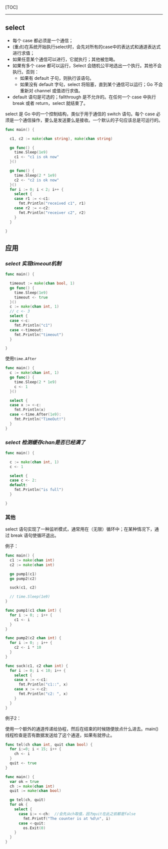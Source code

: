 [TOC]

---

## select

- 每个 case 都必须是一个通信；
- (重点)在系统开始执行select时，会先对所有的case中的表达式和通道表达式进行求值；
- 如果任意某个通信可以进行，它就执行；其他被忽略。
- 如果有多个 case 都可以运行，Select 会随机公平地选出一个执行。其他不会执行。否则：
    - 如果有 default 子句，则执行该语句。
    - 如果没有 default 字句，select 将阻塞，直到某个通信可以运行；Go 不会重新对 channel 或值进行求值。
- default 语句是可选的；fallthrough 是不允许的。在任何一个 case 中执行 break 或者 return，select 就结束了。

select 是 Go 中的一个控制结构，类似于用于通信的 switch 语句。每个 case 必须是一个通信操作，要么是发送要么是接收。一个默认的子句应该总是可运行的。

```go
func main() {

  c1, c2 := make(chan string), make(chan string)

  go func() {
    time.Sleep(1e9)
    c1 <- "c1 is ok now"
  }()

  go func() {
    time.Sleep(2 * 1e9)
    c2 <- "c2 is ok now"
  }()
  for i := 0; i < 2; i++ {
    select {
    case r1 := <-c1:
      fmt.Println("received c1", r1)
    case r2 := <-c2:
      fmt.Println("receiver c2", r2)
    }
  }

}

```


## 应用

### *select 实现timeout机制*

```go
func main() {

  timeout := make(chan bool, 1)
  go func() {
    time.Sleep(1e9)
    timeout <- true
  }()
  c := make(chan int, 1)
  // c <- 3
  select {
  case <-c:
    fmt.Println("c1")
  case <-timeout:
    fmt.Println("timeout")
  }

}
```

使用`time.After`

```go
func main() {
  c := make(chan int, 1)
  go func() {
    time.Sleep(2 * 1e9)
    c <- 1
  }()

  select {
  case x := <-c:
    fmt.Println(x)
  case <-time.After(1e9):
    fmt.Println("TimeOut!")
  }
}
```

### *select 检测缓存chan是否已经满了*

```go
func main() {

  c := make(chan int, 1)
  c <- 1

  select {
  case c <- 2:
  default:
    fmt.Println("is full")
  }

}
```


### 其他

select 语句实现了一种监听模式，通常用在（无限）循环中；在某种情况下，通过 break 语句使循环退出。

例子：

```go
func main() {
  c1 := make(chan int)
  c2 := make(chan int)

  go pump1(c1)
  go pump2(c2)

  suck(c1, c2)

  // time.Sleep(1e9)
}

func pump1(c1 chan int) {
  for i := 0; ; i++ {
    c1 <- i
  }
}

func pump2(c2 chan int) {
  for i := 0; ; i++ {
    c2 <- i * 10
  }
}

func suck(c1, c2 chan int) {
  for i := 0; i < 10; i++ {
    select {
    case x := <-c1:
      fmt.Println("c1::", x)
    case x := <-c2:
      fmt.Println("c2: ", x)
    }
  }
}
```

例子2：

使用一个额外的通道传递给协程，然后在结束的时候随便放点什么进去。main() 线程检查是否有数据发送给了这个通道，如果有就停止。

```go
func tel(ch chan int, quit chan bool) {
  for i:=0; i < 15; i++ {
    ch <- i
  }
  quit <- true
}

func main() {
  var ok = true
  ch := make(chan int)
  quit := make(chan bool)

  go tel(ch, quit)
  for ok {
    select {
      case i:= <-ch:  //会先从ch取值，因为quit在此之前都是false
        fmt.Printf("The counter is at %d\n", i)
      case <-quit:
        os.Exit(0)
    }
  }
}
```